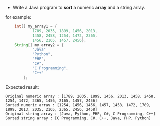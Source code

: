 * Write a Java program to **sort** a numeric **array** and a string array.

for example:

```java
    int[] my_array1 = {
            1789, 2035, 1899, 1456, 2013, 
            1458, 2458, 1254, 1472, 2365, 
            1456, 2165, 1457, 2456};
    String[] my_array2 = {
            "Java"            
            "Python",
            "PHP",
            "C#",
            "C Programming",
            "C++"
        };        
```

Expected result:

```
Original numeric array : [1789, 2035, 1899, 1456, 2013, 1458, 2458, 1254, 1472, 2365, 1456, 2165, 1457, 2456]
Sorted numeric array : [1254, 1456, 1456, 1457, 1458, 1472, 1789, 1899, 2013, 2035, 2165, 2365, 2456, 2458]
Original string array : [Java, Python, PHP, C#, C Programming, C++]
Sorted string array : [C Programming, C#, C++, Java, PHP, Python]
```